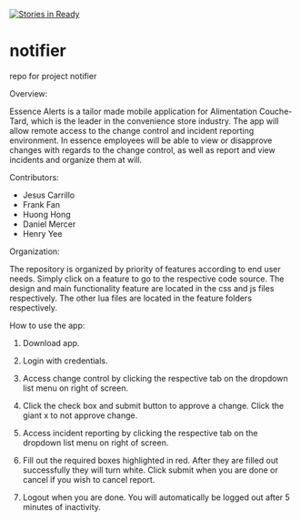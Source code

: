 [![Stories in Ready](https://badge.waffle.io/asu-cis-capstone/notifier.png?label=ready&title=Ready)](https://waffle.io/asu-cis-capstone/notifier)
# notifier
repo for project notifier

Overview:

Essence Alerts is a tailor made mobile application for Alimentation Couche-Tard, which is the leader in the convenience store industry. The app will allow remote access to the change control and incident reporting environment. In essence employees will be able to view or disapprove changes with regards to the change control, as well as report and view incidents and organize them at will. 

Contributors:
<ul>
<li>Jesus Carrillo</li>

<li>Frank Fan</li>

<li>Huong Hong</li>

<li>Daniel Mercer</li>

<li>Henry Yee</li>
</ul>
Organization:

The repository is organized by priority of features according to end user needs. Simply click on a feature to go to the respective code source. The design and main functionality feature are located in the css and js files respectively. The other lua files are located in the feature folders respectively.

How to use the app:

1.	Download app.

2.	Login with credentials.

3.	Access change control by clicking the respective tab on the dropdown list menu on right of screen. 

4.	Click the check box and submit button to approve a change. Click the giant x to not approve change. 

5.	Access incident reporting by clicking the respective tab on the dropdown list menu on right of screen.

6.	Fill out the required boxes highlighted in red. After they are filled out successfully they will turn white. Click submit when you are done or cancel if you wish to cancel report. 

7.	Logout when you are done. You will automatically be logged out after 5 minutes of inactivity. 
